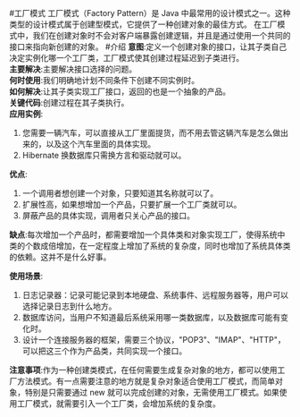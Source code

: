 #工厂模式
工厂模式（Factory Pattern）是 Java 中最常用的设计模式之一。这种类型的设计模式属于创建型模式，它提供了一种创建对象的最佳方式。
在工厂模式中，我们在创建对象时不会对客户端暴露创建逻辑，并且是通过使用一个共同的接口来指向新创建的对象。
#介绍
**意图**:定义一个创建对象的接口，让其子类自己决定实例化哪一个工厂类，工厂模式使其创建过程延迟到子类进行。<br />
**主要解决**:主要解决接口选择的问题。<br />
**何时使用**:我们明确地计划不同条件下创建不同实例时。<br />
**如何解决**:让其子类实现工厂接口，返回的也是一个抽象的产品。<br />
**关键代码**:创建过程在其子类执行。<br />
**应用实例**:
 1. 您需要一辆汽车，可以直接从工厂里面提货，而不用去管这辆汽车是怎么做出来的，以及这个汽车里面的具体实现。
 1. Hibernate 换数据库只需换方言和驱动就可以。

**优点**:
 1. 一个调用者想创建一个对象，只要知道其名称就可以了。
 1. 扩展性高，如果想增加一个产品，只要扩展一个工厂类就可以。
 1. 屏蔽产品的具体实现，调用者只关心产品的接口。

**缺点**:每次增加一个产品时，都需要增加一个具体类和对象实现工厂，使得系统中类的个数成倍增加，在一定程度上增加了系统的复杂度，同时也增加了系统具体类的依赖。这并不是什么好事。<br />

**使用场景**:
 1. 日志记录器：记录可能记录到本地硬盘、系统事件、远程服务器等，用户可以选择记录日志到什么地方。
 1. 数据库访问，当用户不知道最后系统采用哪一类数据库，以及数据库可能有变化时。
 1. 设计一个连接服务器的框架，需要三个协议，"POP3"、"IMAP"、"HTTP"，可以把这三个作为产品类，共同实现一个接口。

**注意事项**:作为一种创建类模式，在任何需要生成复杂对象的地方，都可以使用工厂方法模式。有一点需要注意的地方就是复杂对象适合使用工厂模式，而简单对象，特别是只需要通过 new 就可以完成创建的对象，无需使用工厂模式。如果使用工厂模式，就需要引入一个工厂类，会增加系统的复杂度。
